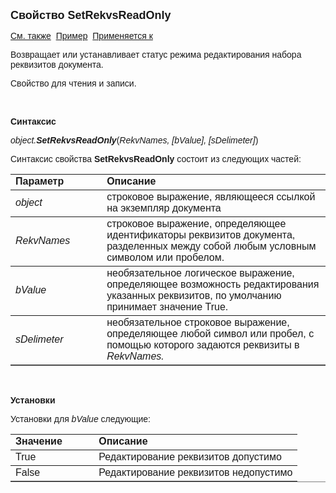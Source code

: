 ﻿<html>
<head>
<title>Документ\SetRekvsReadOnly</title>
    <style type="text/css">
        .style1
        {
            height: 29px;
        }
        .style2
        {
            height: 30px;
        }
    </style>
</head>

<body>

<p><strong><font size="4" face="Arial">Свойство SetRekvsReadOnly</font></strong></p>

<p><font face="Arial"><a href="../Asdoc.html">См. также</a>&nbsp; <a href="../../Examples/E_SetRekvsReadOnly.html">Пример</a>&nbsp;&nbsp;<a href="../Asdoc.html">Применяется к</a></font></p>

<p><font face="Arial">Возвращает или устанавливает статус режима 
редактирования набора реквизитов документа.</font></p>

<p class="label"><font face="Arial">Свойство для чтения и записи.</font></p>

<p class="label">&nbsp;</p>

<p class="label"><b><font face="Arial">Синтаксис</font></b></p>

<p><font face="Arial"><em>object.<strong>SetRekvsReadOnly</strong></em>(<em>RekvNames, 
    [bValue], 
    [sDelimeter]</em>)</font></p>

<p><font face="Arial">Синтаксис свойства <strong>SetRekvsReadOnly</strong>
состоит из следующих частей:</font></p>

<table border="1" cellPadding="5" cols="2" frame="below" rules="rows">
<TBODY>
  <tr vAlign="top">
    <td class="label" width="29%"><font face="Arial"><b>Параметр</b></font></td>
    <td class="label" width="71%"><font face="Arial"><strong>Описание</strong></font></td>
  </tr>
  <tr>
    <td width="29%"><em><font face="Arial">object</font></em></td>
    <td width="71%"><font face="Arial">строковое выражение, являющееся 
	ссылкой на экземпляр документа</font></td>
  </tr>
  <tr>
    <td width="29%"><em><font face="Arial">RekvNames</font></em></td>
    <td width="71%"><font face="Arial">строковое выражение, 
	определяющее идентификаторы реквизитов документа, разделенных между собой любым 
        условным символом или пробелом.</font></td>
  </tr>
    <tr>
    <td width="29%" class="style2"><font face="Arial"><em>bValue</em></font></td>
    <td width="71%" class="style2"><font face="Arial">необязательное логическое выражение, определяющее возможность 
        редактирования указанных реквизитов, по умолчанию принимает значение True.</font></td>
    </tr>
  <tr>
    <td width="29%" class="style1"><font face="Arial"><em>sDelimeter</em></font></td>
    <td width="71%" class="style1"><font face="Arial">необязательное строковое выражение, определяющее 
        любой символ или пробел, с помощью которого задаются реквизиты в <em>
        RekvNames.</em></font></td>
  </tr>
</TBODY>
</table>

<p class="label">&nbsp;</p>

<p class="label"><font face="Arial"><b>Установки</b></font></p>

<p><font face="Arial">Установки для <em>bValue</em>
следующие:</font></p>

<table border="1" cellPadding="5" cols="2" frame="below" rules="rows">
<TBODY>
  <tr vAlign="top">
    <td class="label" width="29%"><font face="Arial"><b>Значение</b></font></td>
    <td class="label" width="71%"><font face="Arial"><strong>Описание</strong></font></td>
  </tr>
  <tr vAlign="top">
    <td width="29%"><font face="Arial">True</font></td>
    <td width="71%"><font face="Arial">Редактирование реквизитов 
	допустимо</font></td>
  </tr>
  <tr vAlign="top">
    <td width="29%"><font face="Arial">False</font></td>
    <td width="71%"><font face="Arial">Редактирование реквизитов 
	недопустимо</font></td>
  </tr>
</table>
    <p>
        &nbsp;</p>
    </body>
</html>
